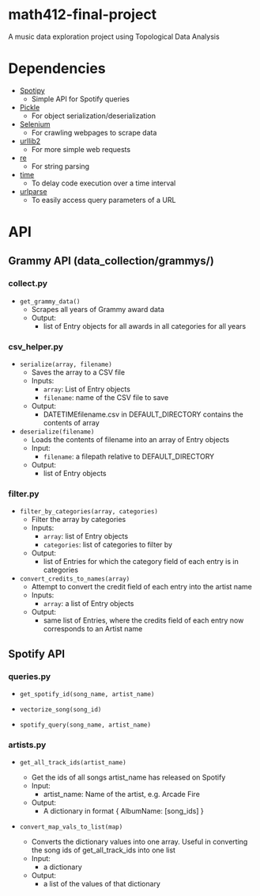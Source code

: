 # math412-final-project

A music data exploration project using Topological Data Analysis

# Dependencies

- [Spotipy](https://spotipy.readthedocs.io/en/latest/#installation)
  - Simple API for Spotify queries
- [Pickle](https://docs.python.org/3/library/pickle.html)
  - For object serialization/deserialization
- [Selenium](http://selenium-python.readthedocs.io/)
  - For crawling webpages to scrape data
- [urllib2](https://docs.python.org/2/library/urllib2.html)
  - For more simple web requests
- [re](https://docs.python.org/2/library/re.html)
  - For string parsing
- [time](https://docs.python.org/2/library/time.html)
  - To delay code execution over a time interval
- [urlparse](https://docs.python.org/2/library/urlparse.html)
  - To easily access query parameters of a URL

# API

## Grammy API (data_collection/grammys/)

### collect.py

- `get_grammy_data()`
  - Scrapes all years of Grammy award data
  - Output: 
      - list of Entry objects for all awards in all categories for all years

### csv_helper.py

- `serialize(array, filename)`
  - Saves the array to a CSV file
  - Inputs:
    - `array`: List of Entry objects
    - `filename`: name of the CSV file to save
  - Output:
    - DATETIMEfilename.csv in DEFAULT_DIRECTORY contains the contents of array
- `deserialize(filename)`
  - Loads the contents of filename into an array of Entry objects
  - Input:
    - `filename`: a filepath relative to DEFAULT_DIRECTORY
  - Output:
    - list of Entry objects
      
  
### filter.py

- `filter_by_categories(array, categories)`
  - Filter the array by categories
  - Inputs:
    - `array`: list of Entry objects
    - `categories`: list of categories to filter by
  - Output:
    - list of Entries for which the category field of each entry is in categories
- `convert_credits_to_names(array)`
  - Attempt to convert the credit field of each entry into the artist name
  - Inputs:
    - `array`: a list of Entry objects
  - Output:
    - same list of Entries, where the credits field of each entry now corresponds to an Artist name
    
## Spotify API

### queries.py

- `get_spotify_id(song_name, artist_name)`

- `vectorize_song(song_id)`

- `spotify_query(song_name, artist_name)`

### artists.py

- `get_all_track_ids(artist_name)`
  - Get the ids of all songs artist_name has released on Spotify
  - Input:
    - artist_name: Name of the artist, e.g. Arcade Fire
  - Output:
    - A dictionary in format { AlbumName: [song_ids] }

- `convert_map_vals_to_list(map)`
  - Converts the dictionary values into one array.  Useful in converting the song ids of get_all_track_ids into one list
  - Input:
    - a dictionary
  - Output:
    - a list of the values of that dictionary
